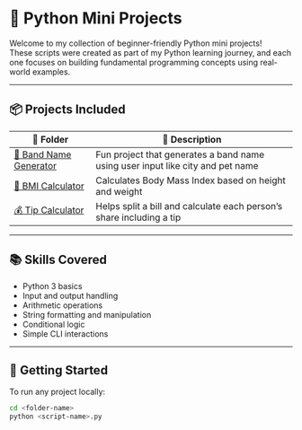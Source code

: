 # 🐍 Python Mini Projects

Welcome to my collection of beginner-friendly Python mini projects!  
These scripts were created as part of my Python learning journey, and each one focuses on building fundamental programming concepts using real-world examples.

---

## 📦 Projects Included

| 📁 Folder | 📝 Description |
|-----------|----------------|
| [🎸 Band Name Generator](band_name_generator/) | Fun project that generates a band name using user input like city and pet name |
| [🧮 BMI Calculator](bmi_calculator/) | Calculates Body Mass Index based on height and weight |
| [💰 Tip Calculator](tip_calculator/) | Helps split a bill and calculate each person’s share including a tip |

---

## 📚 Skills Covered

- Python 3 basics
- Input and output handling
- Arithmetic operations
- String formatting and manipulation
- Conditional logic
- Simple CLI interactions

---

## 🚀 Getting Started

To run any project locally:

```bash
cd <folder-name>
python <script-name>.py
